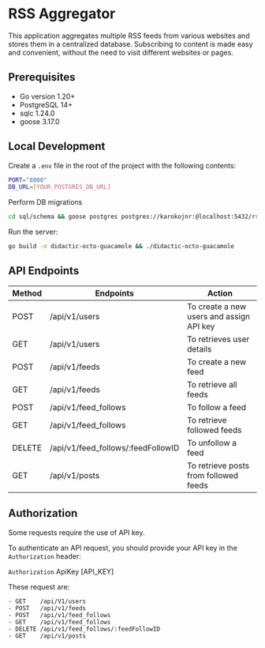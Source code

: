 # RSS Aggregator

This application aggregates multiple RSS feeds from various websites and stores them in a centralized database. Subscribing to content is made easy and convenient, without the need to visit different websites or pages.

## Prerequisites
 - Go version 1.20+
 - PostgreSQL 14+
 - sqlc 1.24.0
 - goose 3.17.0

## Local Development

Create a `.env` file in the root of the project with the following contents:

```bash
PORT="8000"
DB_URL=[YOUR_POSTGRES_DB_URL]
```

Perform DB migrations

```bash
cd sql/schema && goose postgres postgres://karokojnr:@localhost:5432/rssagg up && cd ../../ && sqlc generate
```

Run the server:

```bash
go build -o didactic-octo-guacamole && ./didactic-octo-guacamole
```

## API Endpoints
| Method | Endpoints | Action |
| --- | --- | --- |
| POST | /api/v1/users | To create a new users and assign API key |
| GET | /api/v1/users | To retrieves user details |
| POST | /api/v1/feeds | To create a new feed |
| GET | /api/v1/feeds | To retrieve all feeds |
| POST | /api/v1/feed_follows | To follow a feed |
| GET | /api/v1/feed_follows | To retrieve followed feeds |
| DELETE | /api/v1/feed_follows/:feedFollowID | To unfollow a feed |
| GET | /api/v1/posts | To retrieve posts from followed feeds |


## Authorization


Some requests require the use of API key.

To authenticate an API request, you should provide your API key in the `Authorization` header:

`Authorization` ApiKey [API_KEY]

These request are:
    
    - GET    /api/V1/users
    - POST   /api/v1/feeds
    - POST   /api/v1/feed_follows
    - GET    /api/v1/feed_follows
    - DELETE /api/v1/feed_follows/:feedFollowID
    - GET    /api/v1/posts
